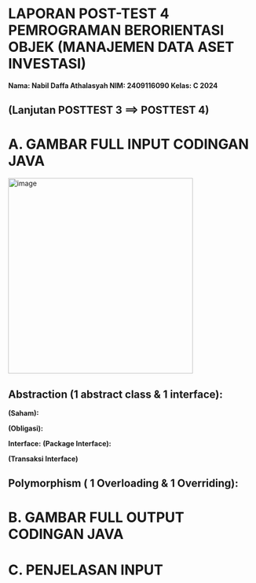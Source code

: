 # LAPORAN POST-TEST 4 PEMROGRAMAN BERORIENTASI OBJEK (MANAJEMEN DATA ASET INVESTASI)

**Nama: Nabil Daffa Athalasyah
NIM: 2409116090
Kelas: C 2024**

## (Lanjutan POSTTEST 3 ==> POSTTEST 4)

# A. GAMBAR FULL INPUT CODINGAN JAVA
<img width="376" height="398" alt="image" src="https://github.com/user-attachments/assets/8aeaa069-ffb5-4968-9d7c-0e41cab58024" />

## Abstraction (1 abstract class & 1 interface):
**(Saham):**



**(Obligasi):**



**Interface:**
**(Package Interface):**



**(Transaksi Interface)**



## Polymorphism ( 1 Overloading & 1 Overriding):


# B. GAMBAR FULL OUTPUT CODINGAN JAVA

# C. PENJELASAN INPUT

